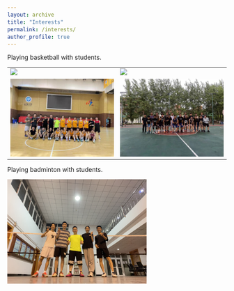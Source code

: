 ```yaml
---
layout: archive
title: "Interests"
permalink: /interests/
author_profile: true
---
```

Playing basketball with students.

<table cellspacing="0px">
<tr>
<td><img src='/images/basketball1.jpg' width='320' border='0'></td>
<td><img src='/images/basketball2.jpg' width='320' border='0'></td>
</tr>
<tr>
<td><img src='/images/basketball3.jpg' width='320'></td>
<td><img src='/images/basketball4.jpg' width='320'></td>
</tr></table>

Playing badminton with students.


<img src='/images/badminton1.jpg' width='320'>
